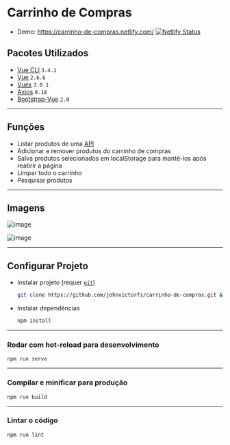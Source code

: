 # Carrinho de Compras

- Demo: https://carrinho-de-compras.netlify.com/ [![Netlify Status](https://api.netlify.com/api/v1/badges/190076cc-faf9-4e21-88aa-5cd7d369fc0f/deploy-status)](https://app.netlify.com/sites/carrinho-de-compras/deploys)

## Pacotes Utilizados
- [Vue CLI](https://cli.vuejs.org/) `3.4.1`
- [Vue](https://vuejs.org/) `2.6.6`
- [Vuex](https://vuex.vuejs.org/) `3.0.1`
- [Axios](https://github.com/axios/axios) `0.18`
- [Bootstrap-Vue](https://bootstrap-vue.js.org/) `2.0`

***

## Funções

- Listar produtos de uma [API](https://api.jsonbin.io/b/5c63035e1198012fc895fba7)
- Adicionar e remover produtos do carrinho de compras
- Salva produtos selecionados em localStorage para mantê-los após reabrir a página
- Limpar todo o carrinho
- Pesquisar produtos

***

## Imagens

![image](https://user-images.githubusercontent.com/37747572/53690104-e0ca4900-3d42-11e9-9862-39fc72f73fe2.png)

![image](https://user-images.githubusercontent.com/37747572/53690109-048d8f00-3d43-11e9-9794-c914e97fdf6b.png)

***

## Configurar Projeto

- Instalar projeto (requer [`git`](https://git-scm.com/))
    ```bash
    git clone https://github.com/johnvictorfs/carrinho-de-compras.git && cd carrinho-de-compras
    ```
- Instalar dependências
    ```bash
    npm install
    ```

***

### Rodar com hot-reload para desenvolvimento
```
npm run serve
```

***

### Compilar e minificar para produção
```
npm run build
```

***

### Lintar o código
```
npm run lint
```
